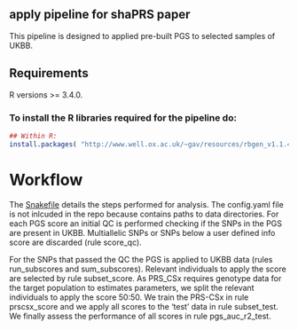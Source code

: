 
<!-- README.md is generated from README.Rmd. Please edit that file -->

## apply pipeline for shaPRS paper

This pipeline is designed to applied pre-built PGS to selected samples
of UKBB.

## Requirements

R versions \>= 3.4.0.

### To install the R libraries required for the pipeline do:

``` r
## Within R:
install.packages( "http://www.well.ox.ac.uk/~gav/resources/rbgen_v1.1.4.tgz", repos = NULL, type = "source" )
```

# Workflow

The
[Snakefile](https://https://github.com/mkelcb/shaprs-paper/-/blob/master/ukbb_validation/Snakefile)
details the steps performed for analysis. The config.yaml file is not
inlcuded in the repo because contains paths to data directories. For
each PGS score an initial QC is performed checking if the SNPs in the
PGS are present in UKBB. Multiallelic SNPs or SNPs below a user defined
info score are discarded (rule score\_qc).

For the SNPs that passed the QC the PGS is applied to UKBB data (rules
run\_subscores and sum\_subscores). Relevant individuals to apply the
score are selected by rule subset\_score. As PRS\_CSx requires genotype
data for the target population to estimates parameters, we split the
relevant individuals to apply the score 50:50. We train the PRS-CSx in
rule prscsx\_score and we apply all scores to the ‘test’ data in rule
subset\_test. We finally assess the performance of all scores in rule
pgs\_auc\_r2\_test.
